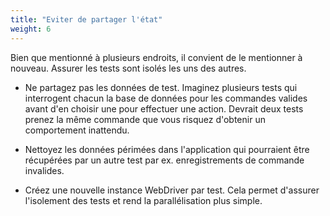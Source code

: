 ```yaml
---
title: "Eviter de partager l'état"
weight: 6
---
```


Bien que mentionné à plusieurs endroits, il convient de le mentionner à nouveau. Assurer
les tests sont isolés les uns des autres.

* Ne partagez pas les données de test. Imaginez plusieurs tests qui interrogent chacun la base de données
pour les commandes valides avant d'en choisir une pour effectuer une action. Devrait deux tests
prenez la même commande que vous risquez d'obtenir un comportement inattendu.

* Nettoyez les données périmées dans l'application qui pourraient être récupérées par un autre
test par ex. enregistrements de commande invalides.

* Créez une nouvelle instance WebDriver par test. Cela permet d'assurer l'isolement des tests
et rend la parallélisation plus simple.
